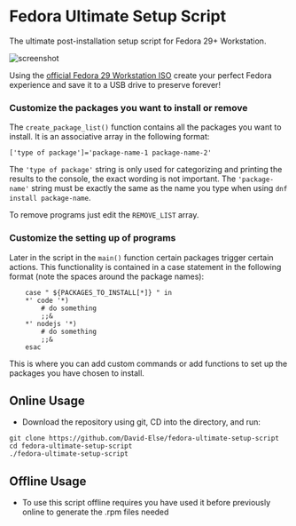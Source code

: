 # Fedora Ultimate Setup Script

The ultimate post-installation setup script for Fedora 29+ Workstation.

![screenshot](https://github.com/David-Else/fedora-ultimate-setup-script/blob/master/script-screenshot.png)

Using the [official Fedora 29 Workstation ISO](https://getfedora.org) create your perfect Fedora experience and save it to a USB drive to preserve forever!

### Customize the packages you want to install or remove

The `create_package_list()` function contains all the packages you want to install. It is an associative array in the following format:

```
['type of package']='package-name-1 package-name-2'
```

The `'type of package'` string is only used for categorizing and printing the results to the console, the exact wording is not important. The `'package-name'` string must be exactly the same as the name you type when using `dnf install package-name`.

To remove programs just edit the `REMOVE_LIST` array.

### Customize the setting up of programs

Later in the script in the `main()` function certain packages trigger certain actions. This functionality is contained in a case statement in the following format (note the spaces around the package names):

```
    case " ${PACKAGES_TO_INSTALL[*]} " in
    *' code '*)
        # do something
        ;;&
    *' nodejs '*)
        # do something
        ;;&
    esac
```

This is where you can add custom commands or add functions to set up the packages you have chosen to install.

## Online Usage

- Download the repository using git, CD into the directory, and run:

```
git clone https://github.com/David-Else/fedora-ultimate-setup-script
cd fedora-ultimate-setup-script
./fedora-ultimate-setup-script
```

## Offline Usage

- To use this script offline requires you have used it before previously online to generate the .rpm files needed
